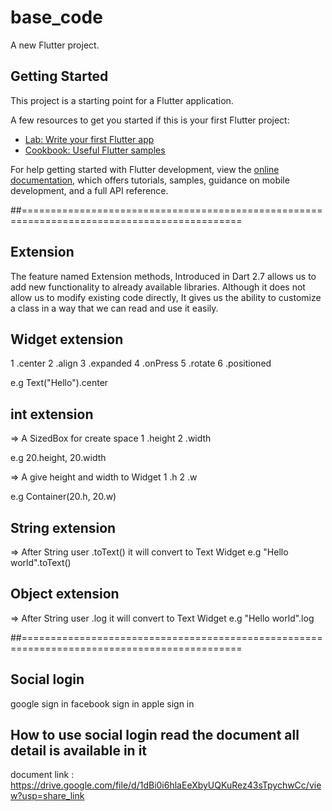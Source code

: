 # base_code

A new Flutter project.

## Getting Started

This project is a starting point for a Flutter application.

A few resources to get you started if this is your first Flutter project:

- [Lab: Write your first Flutter app](https://docs.flutter.dev/get-started/codelab)
- [Cookbook: Useful Flutter samples](https://docs.flutter.dev/cookbook)

For help getting started with Flutter development, view the
[online documentation](https://docs.flutter.dev/), which offers tutorials,
samples, guidance on mobile development, and a full API reference.

##============================================================================================

## Extension
The feature named Extension methods, Introduced in Dart 2.7 allows us to add new functionality
to already available libraries. Although it does not allow us to modify existing code directly, 
It gives us the ability to customize a class in a way that we can read and use it easily.

## Widget extension
1 .center 
2 .align
3 .expanded
4 .onPress
5 .rotate
6 .positioned

e.g  Text("Hello").center

## int extension

=> A SizedBox for create space
1 .height
2 .width

e.g  20.height, 20.width

=> A give height and width to Widget
1 .h
2 .w

e.g  Container(20.h, 20.w)


## String extension

=> After String user .toText() it will convert to Text Widget
e.g    "Hello world".toText()


## Object extension

=> After String user .log it will convert to Text Widget
e.g    "Hello world".log


##============================================================================================
## Social login

google sign in
facebook sign in
apple sign in

## How to use social login read the document all detail is available in it
document link : https://drive.google.com/file/d/1dBi0i6hlaEeXbyUQKuRez43sTpychwCc/view?usp=share_link



